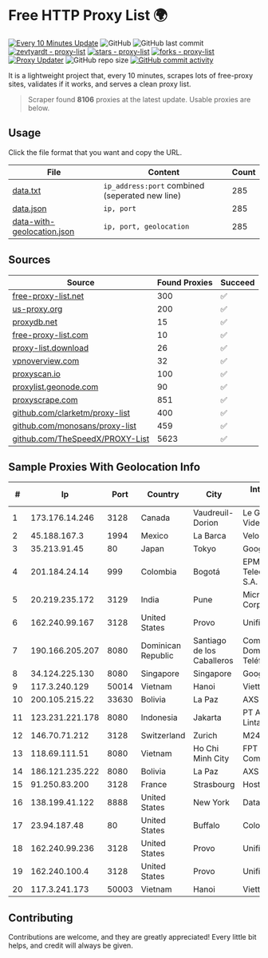 
# Free HTTP Proxy List 🌍

[![Every 10 Minutes Update](https://github.com/mertguvencli/http-proxy-list/actions/workflows/main.yml/badge.svg?branch=main)](https://github.com/mertguvencli/http-proxy-list/actions/workflows/main.yml)
![GitHub](https://img.shields.io/github/license/mertguvencli/http-proxy-list)
![GitHub last commit](https://img.shields.io/github/last-commit/mertguvencli/http-proxy-list)
[![zevtyardt - proxy-list](https://img.shields.io/static/v1?label=zevtyardt&message=proxy-list&color=blue&logo=github)](https://github.com/zevtyardt/proxy-list "Go to GitHub repo")
[![stars - proxy-list](https://img.shields.io/github/stars/zevtyardt/proxy-list?style=social)](https://github.com/zevtyardt/proxy-list)
[![forks - proxy-list](https://img.shields.io/github/forks/zevtyardt/proxy-list?style=social)](https://github.com/zevtyardt/proxy-list)
[![Proxy Updater](https://github.com/zevtyardt/proxy-list/workflows/Proxy%20Updater/badge.svg)](https://github.com/zevtyardt/proxy-list/actions?query=workflow:"Proxy+Updater")
![GitHub repo size](https://img.shields.io/github/repo-size/zevtyardt/proxy-list)
[![GitHub commit activity](https://img.shields.io/github/commit-activity/m/zevtyardt/proxy-list?logo=commits)](https://github.com/zevtyardt/proxy-list/commits/main)

It is a lightweight project that, every 10 minutes, scrapes lots of free-proxy sites, validates if it works, and serves a clean proxy list.

> Scraper found **8106** proxies at the latest update. Usable proxies are below.

## Usage

Click the file format that you want and copy the URL.

|File|Content|Count|
|----|-------|-----|
|[data.txt](https://raw.githubusercontent.com/mertguvencli/http-proxy-list/main/proxy-list/data.txt)|`ip_address:port` combined (seperated new line)|285|
|[data.json](https://raw.githubusercontent.com/mertguvencli/http-proxy-list/main/proxy-list/data.json)|`ip, port`|285|
|[data-with-geolocation.json](https://raw.githubusercontent.com/mertguvencli/http-proxy-list/main/proxy-list/data-with-geolocation.json)|`ip, port, geolocation`|285|

## Sources

|Source|Found Proxies|Succeed|
|------|-------------|-------|
|[free-proxy-list.net](https://free-proxy-list.net)|300|✅|
|[us-proxy.org](https://www.us-proxy.org)|200|✅|
|[proxydb.net](http://proxydb.net)|15|✅|
|[free-proxy-list.com](https://free-proxy-list.com/?page=&port=&type%5B%5D=http&type%5B%5D=https&up_time=0&search=Search)|10|✅|
|[proxy-list.download](https://www.proxy-list.download/HTTP)|26|✅|
|[vpnoverview.com](https://vpnoverview.com/privacy/anonymous-browsing/free-proxy-servers)|32|✅|
|[proxyscan.io](https://www.proxyscan.io)|100|✅|
|[proxylist.geonode.com](https://proxylist.geonode.com/api/proxy-list?limit=300&page=1&sort_by=lastChecked&sort_type=desc&protocols=http,https)|90|✅|
|[proxyscrape.com](https://api.proxyscrape.com/v2/?request=displayproxies&protocol=http&timeout=10000&country=all&ssl=all&anonymity=all)|851|✅|
|[github.com/clarketm/proxy-list](https://raw.githubusercontent.com/clarketm/proxy-list/master/proxy-list-raw.txt)|400|✅|
|[github.com/monosans/proxy-list](https://raw.githubusercontent.com/monosans/proxy-list/main/proxies/http.txt)|459|✅|
|[github.com/TheSpeedX/PROXY-List](https://raw.githubusercontent.com/TheSpeedX/PROXY-List/master/http.txt)|5623|✅|


## Sample Proxies With Geolocation Info

|#|Ip|Port|Country|City|Internet Service Provider|
|-|--|----|-------|----|-------------------------|
|1|173.176.14.246|3128|Canada|Vaudreuil-Dorion|Le Groupe Videotron Ltee|
|2|45.188.167.3|1994|Mexico|La Barca|Velocom SA De CV|
|3|35.213.91.45|80|Japan|Tokyo|Google LLC|
|4|201.184.24.14|999|Colombia|Bogotá|EPM Telecomunicaciones S.A. E.S.P.|
|5|20.219.235.172|3129|India|Pune|Microsoft Corporation|
|6|162.240.99.167|3128|United States|Provo|Unified Layer|
|7|190.166.205.207|8080|Dominican Republic|Santiago de los Caballeros|Compañía Dominicana de Teléfonos S. A.|
|8|34.124.225.130|8080|Singapore|Singapore|Google LLC|
|9|117.3.240.129|50014|Vietnam|Hanoi|Viettel Corporation|
|10|200.105.215.22|33630|Bolivia|La Paz|AXS Bolivia S. A.|
|11|123.231.221.178|8080|Indonesia|Jakarta|PT Aplikanusa Lintasarta|
|12|146.70.71.212|3128|Switzerland|Zurich|M247 Europe Infra|
|13|118.69.111.51|8080|Vietnam|Ho Chi Minh City|FPT Telecom Company|
|14|186.121.235.222|8080|Bolivia|La Paz|AXS Bolivia S. A.|
|15|91.250.83.200|3128|France|Strasbourg|Host Europe GmbH|
|16|138.199.41.122|8888|United States|New York|Datacamp Limited|
|17|23.94.187.48|80|United States|Buffalo|ColoCrossing|
|18|162.240.99.236|3128|United States|Provo|Unified Layer|
|19|162.240.100.4|3128|United States|Provo|Unified Layer|
|20|117.3.241.173|50003|Vietnam|Hanoi|Viettel Corporation|



## Contributing

Contributions are welcome, and they are greatly appreciated! Every
little bit helps, and credit will always be given.

